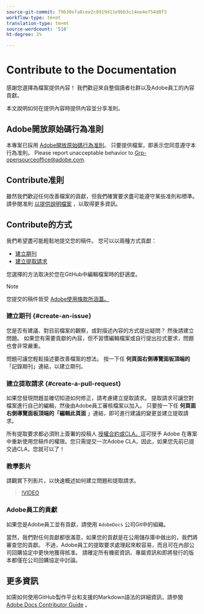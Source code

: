 ```yaml
---
source-git-commit: 79630efa8cee2c8919d11e9bb3c14ee4ef54d0f3
workflow-type: tm+mt
translation-type: tm+mt
source-wordcount: '518'
ht-degree: 2%

---
```

# Contribute to the Documentation

感謝您選擇為檔案提供內容！ 我們歡迎來自整個讀者社群以及Adobe員工的內容貢獻。

本文說明如何在提供內容時提供內容並分享准則。

## Adobe開放原始碼行為准則

本專案已採用 [Adobe開放原始碼行為准則](code-of-conduct.md)。 只要提供檔案，即表示您同意遵守本行為准則。 Please report unacceptable behavior to [Grp-opensourceoffice@adobe.com](mailto:Grp-opensourceoffice@adobe.com).

## Contribute准則

雖然我們歡迎任何改善檔案的貢獻，但我們確實要求盡可能遵守某些准則和標準。 請參閱准則 [以提供說明檔案](guidelines.md) ，以取得更多資訊。

## Contribute的方式

我們希望盡可能輕鬆地提交您的稿件。 您可以以兩種方式貢獻：

* [建立期刊](#create-an-issue)
* [建立提取請求](#create-a-pull-request)

您選擇的方法取決於您在GitHub中編輯檔案時的舒適度。

>[!NOTE]
>
>您提交的稿件皆受 [Adobe使用條款所涵蓋。](https://www.adobe.com/legal/terms.html)

### 建立期刊 {#create-an-issue}

您是否有建議、對目前檔案的觀察，或對描述內容的方式提出疑問？ 然後請建立問題。 如果您有需要貢獻的內容，但不習慣編輯檔案或自行提出拉式要求，問題也會非常嚴重。

問題可讓您輕鬆描述要改善檔案的想法。 按一下任 **何頁面右側導覽面板頂端的** 「記錄期刊」連結，以建立期刊。

### 建立提取請求 {#create-a-pull-request}

如果您發現問題並確切知道如何修正，請考慮建立提取請求。 提取請求可讓您對檔案進行自己的編輯，然後由Adobe員工審核檔案以加入。 只要按一下任 **何頁面右側導覽面板頂端的「編輯此頁面** 」連結，即可進行建議的變更並建立提取請求。

所有提取要求都必須附上簽署的投稿人 [授權合約或CLA。](https://opensource.adobe.com/cla.html)這可授予 Adobe 在專案中重新使用您稿件的權限。您只需提交一次Adobe CLA，因此，如果您先前已提交過CLA，您就可以了！

### 教學影片

請觀賞下列影片，以快速概述如何建立問題和提取請求。

>[!VIDEO](https://video.tv.adobe.com/v/27069)

### Adobe員工的貢獻

如果您是Adobe員工並有貢獻，請使用 `AdobeDocs` 公司Git中的組織。

當然，我們對任何貢獻都很滿意，如果您的貢獻是在公用儲存庫中做出的，我們將審查您的貢獻。 不過，Adobe員工的提取要求處理起來較容易，而且可在內部公司回購協定中更快地獲得核准。 請確定所有機密資訊、專屬資訊和即將發行的版本都僅在公司回購協定中討論。

## 更多資訊

如需如何使用GitHub製作平台和支援的Markdown語法的詳細資訊，請參閱 [Adobe Docs Contributor Guide](https://experienceleague.adobe.com/docs/contributor/contributor-guide/introduction.html) 。
